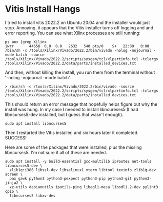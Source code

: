 Vitis Install Hangs
===================

I tried to install vitis 2022.2 on Ubuntu 20.04 and the installer would just
stop. Annoying, it appears that the Vitis installer turns off logging and and
error reporting. You can see what Xilinx processes are still running:

```
ps aux |grep Xilinx
jwrr       44658  0.0  0.0   2632   540 pts/0    S+   22:09   0:00 /bin/sh -c /tools/Xilinx/Vivado/2022.2/bin/vivado -nolog -nojournal -mode batch -source /tools/Xilinx/Vivado/2022.2/scripts/sysgen/tcl/xlpartinfo.tcl -tclargs /tools/Xilinx/Vivado/2022.2/data/parts/installed_devices.txt
```

And then, without killing the install, you  run them from the terminal without
'-nolog -nojournal -mode batch'.

```
> /bin/sh -c /tools/Xilinx/Vivado/2022.2/bin/vivado -source /tools/Xilinx/Vivado/2022.2/scripts/sysgen/tcl/xlpartinfo.tcl -tclargs /tools/Xilinx/Vivado/2022.2/data/parts/installed_devices.txt
```

This should return an error message that hopefully helps figure out why the
install was hung. In my case I needed to install libncureses5 (I had
libncurses5-dev installed, but I guess that wasn't enough).

```
sudo apt install libncurses5
```

Then I restarted the Vitis installer, and six hours later it completed. SUCCESS!

Here are some of the packages that were installed, plus the missing libncurses5.
I'm not sure if all of these are needed.

```
sudo apt install -y build-essential gcc-multilib iproute2 net-tools libncurses5-dev \
  zlib1g:i386 libssl-dev libselinux1 xterm libtool texinfo zlib1g-dev screen \
  pax gawk python3 python3-pexpect python3-pip python3-git python3-jinja2 \
  xz-utils debianutils iputils-ping libegl1-mesa libsdl1.2-dev pylint3 cpio \
  libncurses5 libxv-dev
```

